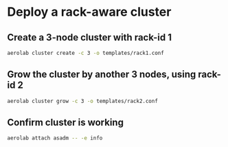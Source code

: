 # Deploy a rack-aware cluster

## Create a 3-node cluster with rack-id 1

```bash
aerolab cluster create -c 3 -o templates/rack1.conf
```

## Grow the cluster by another 3 nodes, using rack-id 2

```bash
aerolab cluster grow -c 3 -o templates/rack2.conf
```

## Confirm cluster is working

```bash
aerolab attach asadm -- -e info
```
